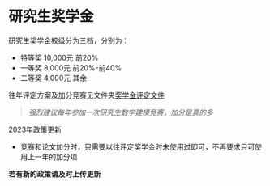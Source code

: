 # 研究生奖学金

研究生奖学金校级分为三档，分别为：

- 特等奖 10,000元 前20%
- 一等奖  8,000元 前20%-前40%
- 二等奖  4,000元 其余

往年评定方案及加分竞赛见文件夹[奖学金评定文件](https://github.com/XJTU-IPDC/Lab_Handbook/tree/main/enjoy_study/%E5%A5%96%E5%AD%A6%E9%87%91%E8%AF%84%E5%AE%9A%E6%96%87%E4%BB%B6)

> *强烈建议每年参加一次研究生数学建模竞赛，加分是真的多*

2023年政策更新

- 竞赛和论文加分时，只需要以往评定奖学金时未使用过即可，不再要求只可使用上一年的加分项

**若有新的政策请及时上传更新**
